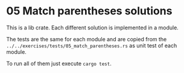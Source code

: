 # 05 Match parentheses solutions

This is a lib crate.
Each different solution is implemented in a module.

The tests are the same for each module and are copied from the
`../../exercises/tests/05_match_parentheses.rs` as unit test of each module.

To run all of them just execute `cargo test`.
